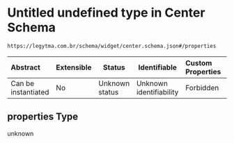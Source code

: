 # Untitled undefined type in Center Schema

```txt
https://legytma.com.br/schema/widget/center.schema.json#/properties
```




| Abstract            | Extensible | Status         | Identifiable            | Custom Properties | Additional Properties | Access Restrictions | Defined In                                                                         |
| :------------------ | ---------- | -------------- | ----------------------- | :---------------- | --------------------- | ------------------- | ---------------------------------------------------------------------------------- |
| Can be instantiated | No         | Unknown status | Unknown identifiability | Forbidden         | Allowed               | none                | [center.schema.json\*](../schema/widget/center.schema.json "open original schema") |

## properties Type

unknown
